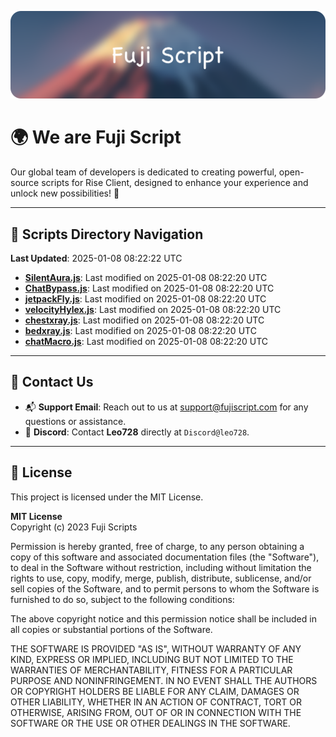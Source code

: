 ![Banner](.github/b.webp)

# 🌍 **We are Fuji Script**

Our global team of developers is dedicated to creating powerful, open-source scripts for Rise Client, designed to enhance your experience and unlock new possibilities! 🌟

---
<!-- SCRIPTS_NAVIGATION_START -->
## 📂 **Scripts Directory Navigation**

**Last Updated**: 2025-01-08 08:22:22 UTC

- **[SilentAura.js](scripts/SilentAura.js)**: Last modified on 2025-01-08 08:22:20 UTC
- **[ChatBypass.js](scripts/ChatBypass.js)**: Last modified on 2025-01-08 08:22:20 UTC
- **[jetpackFly.js](scripts/jetpackFly.js)**: Last modified on 2025-01-08 08:22:20 UTC
- **[velocityHylex.js](scripts/velocityHylex.js)**: Last modified on 2025-01-08 08:22:20 UTC
- **[chestxray.js](scripts/chestxray.js)**: Last modified on 2025-01-08 08:22:20 UTC
- **[bedxray.js](scripts/bedxray.js)**: Last modified on 2025-01-08 08:22:20 UTC
- **[chatMacro.js](scripts/chatMacro.js)**: Last modified on 2025-01-08 08:22:20 UTC

<!-- SCRIPTS_NAVIGATION_END -->

---

## 💬 **Contact Us**  
- 📬 **Support Email**: Reach out to us at [support@fujiscript.com](mailto:support@fujiscript.com) for any questions or assistance.  
- 💬 **Discord**: Contact **Leo728** directly at `Discord@leo728`.

---

## 📜 **License**

This project is licensed under the MIT License.  

**MIT License**  
Copyright (c) 2023 Fuji Scripts  

Permission is hereby granted, free of charge, to any person obtaining a copy of this software and associated documentation files (the "Software"), to deal in the Software without restriction, including without limitation the rights to use, copy, modify, merge, publish, distribute, sublicense, and/or sell copies of the Software, and to permit persons to whom the Software is furnished to do so, subject to the following conditions:  

The above copyright notice and this permission notice shall be included in all copies or substantial portions of the Software.  

THE SOFTWARE IS PROVIDED "AS IS", WITHOUT WARRANTY OF ANY KIND, EXPRESS OR IMPLIED, INCLUDING BUT NOT LIMITED TO THE WARRANTIES OF MERCHANTABILITY, FITNESS FOR A PARTICULAR PURPOSE AND NONINFRINGEMENT. IN NO EVENT SHALL THE AUTHORS OR COPYRIGHT HOLDERS BE LIABLE FOR ANY CLAIM, DAMAGES OR OTHER LIABILITY, WHETHER IN AN ACTION OF CONTRACT, TORT OR OTHERWISE, ARISING FROM, OUT OF OR IN CONNECTION WITH THE SOFTWARE OR THE USE OR OTHER DEALINGS IN THE SOFTWARE.  
